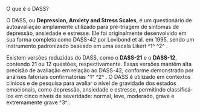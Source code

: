 O que é o DASS?

O DASS, ou **Depression, Anxiety and Stress Scales**, é um questionário de autoavaliação amplamente utilizado para pré-triagem de sintomas de depressão, ansiedade e estresse. Ele foi originalmente desenvolvido em sua forma completa como DASS-42 por Lovibond et al. em 1995, sendo um instrumento padronizado baseado em uma escala Likert  ^1^  ^2^ .   
  
Existem versões reduzidas do DASS, como o **DASS-21** e o **DASS-12**, contendo 21 ou 12 questões, respectivamente. Essas versões mantêm alta precisão de avaliação em relação ao DASS-42, conforme demonstrado por análises fatoriais confirmatórias  ^1^  ^2^ . O DASS é utilizado em contextos clínicos e de pesquisa para avaliar o nível de gravidade dos estados emocionais, como depressão, ansiedade e estresse, permitindo classificá-los em cinco níveis de severidade: normal, leve, moderado, grave e extremamente grave  ^3^ .
